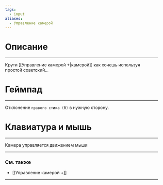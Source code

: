 ```yaml
---
tags:
  - input
aliases:
  - Управление камерой
---
```

# Описание 
___
Крути [[Управление камерой +|камерой]] как хочешь используя простой советский... 
# Геймпад
___
Отклонение `правого стика (R)` в нужную сторону.
# Клавиатура и мышь
___
Камера управляется движением мыши
___
### См. также
- [[Управление камерой +]]
___
